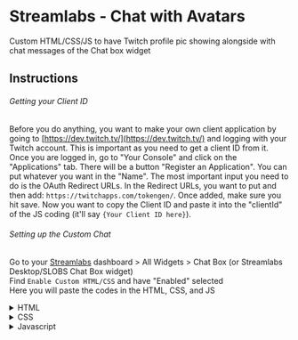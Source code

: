 # Streamlabs - Chat with Avatars
Custom HTML/CSS/JS to have Twitch profile pic showing alongside with chat messages of the Chat box widget

## Instructions

###### Getting your Client ID
Before you do anything, you want to make your own client application by going to [https://dev.twitch.tv/](https://dev.twitch.tv/) and logging with your Twitch account. This is important as you need to get a client ID from it. Once you are logged in, go to "Your Console" and click on the "Applications" tab. There will be a button "Register an Application". You can put whatever you want in the "Name". The most important input you need to do is the OAuth Redirect URLs. In the Redirect URLs, you want to put and then add: `https://twitchapps.com/tokengen/`. Once added, make sure you hit save. Now you want to copy the Client ID and paste it into the "clientId" of the JS coding (it'll say `{Your Client ID here}`).

###### Setting up the Custom Chat
Go to your [Streamlabs](https://streamlabs.com/) dashboard > All Widgets > Chat Box (or Streamlabs Desktop/SLOBS Chat Box widget) <br />
Find `Enable Custom HTML/CSS` and have "Enabled" selected <br />
Here you will paste the codes in the HTML, CSS, and JS <br />
<details><summary>HTML</summary>
</details>

<details><summary>CSS</summary>
  
</details>

<details><summary>Javascript</summary>
  
</details>
